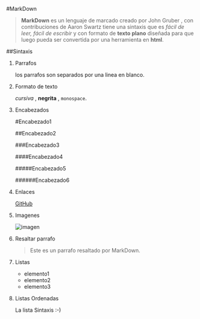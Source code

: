 #MarkDown


> **MarkDown** es un lenguaje de marcado creado por John Gruber , con contribuciones de Aaron Swartz tiene una sintaxis que es _fácil de leer, fácil de escribir_ y con formato de **texto plano** diseñada para que luego pueda ser convertida por una herramienta en **html**.

##Sintaxis
1. Parrafos

   los parrafos son separados por una linea en blanco.

2. Formato de texto 

   _cursiva_ , **negrita** , `monospace`. 

3. Encabezados

   #Encabezado1

   ##Encabezado2

   ###Encabezado3

   ####Encabezado4

   #####Encabezado5

   ######Encabezado6

4. Enlaces

   [GitHub](https://github.com/)

5. Imagenes

   ![imagen](https://github.com/imagen.png)

6. Resaltar parrafo

   > Este es un parrafo resaltado por MarkDown.

7. Listas 

   * elemento1
   * elemento2
   * elemento3

8. Listas Ordenadas

   La lista Sintaxis :-)

